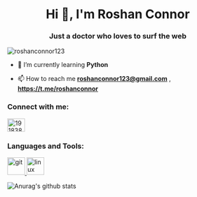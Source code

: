 <h1 align="center">Hi 👋, I'm Roshan Connor</h1>
<h3 align="center">Just a doctor who loves to surf the web</h3>

<p align="left"> <img src="https://komarev.com/ghpvc/?username=roshanconnor123&label=Profile%20views&color=0e75b6&style=flat" alt="roshanconnor123" /> </p>

- 🌱 I’m currently learning **Python**

- 📫 How to reach me **roshanconnor123@gmail.com** , **https://t.me/roshanconnor**

<p align="left">
<h3 align="left">Connect with me:</h3>
<a href="https://stackoverflow.com/users/19183813" target="blank"><img align="center" src="https://cdn.jsdelivr.net/npm/simple-icons@3.0.1/icons/stackoverflow.svg" alt="19183813" height="30" width="40" /></a>
</p>

<h3 align="left">Languages and Tools:</h3>
<p align="left"> <a href="https://git-scm.com/" target="_blank"> <img src="https://www.vectorlogo.zone/logos/git-scm/git-scm-icon.svg" alt="git" width="40" height="40"/> </a> <a href="https://www.linux.org/" target="_blank"> <img src="https://devicons.github.io/devicon/devicon.git/icons/linux/linux-original.svg" alt="linux" width="40" height="40"/> </a> </p>

![Anurag's github stats](https://github-readme-stats.vercel.app/api?username=roshanconnor123&show_icons=true&theme=gotham)
